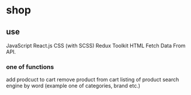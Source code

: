 # shop



## use

JavaScript
React.js
CSS (with SCSS)
Redux Toolkit
HTML
Fetch Data From API.

### one of functions

add prodcuct to cart
remove product from cart
listing of product
search engine by word (example one of categories, brand etc.)

